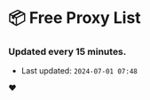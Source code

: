 # :package: Free Proxy List
### Updated every 15 minutes.

- Last updated: `2024-07-01 07:48`

:heart:
